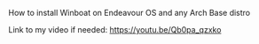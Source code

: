 How to install Winboat on Endeavour OS and any Arch Base distro

Link to my video if needed:
https://youtu.be/Qb0pa_qzxko
